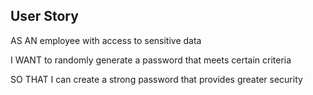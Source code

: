 ## User Story

AS AN employee with access to sensitive data

I WANT to randomly generate a password that meets certain criteria

SO THAT I can create a strong password that provides greater security
